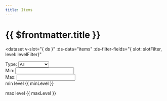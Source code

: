```yaml
---
title: Items
---
```

<script setup>
  import { ref, onMounted, watch } from 'vue'
  import { 
    Dataset,
    DatasetItem,
    DatasetInfo,
    DatasetPager,
    DatasetSearch,
    DatasetShow
  } from 'vue-dataset'

  import { data as items } from '.vitepress/data/itemlist.data.js'

  const showEntries = 48
  const entryValues = [
    { value: 6, text: 6 },
    { value: 12, text: 12 },
    { value: 24, text: 24 },
    { value: 48, text: 48 },
    { value: 96, text: 96 }
  ]

  const minLevel = ref(1)
  const maxLevel = ref(50)

  const levelFilter = (value) => {
    return ( value >= minLevel.value && value <= maxLevel.value )
  }

  const updateData = () => {
//    levelFilter()
  }

  //watch(minLevel, (newValue) => console.log(minLevel))

  const slotFilter = ref("")

  const searchInput = ref("")
  onMounted(() => {
    searchInput.value.$el.focus()
  })
</script>

<h1>{{ $frontmatter.title }}</h1>

<dataset
  v-slot="{ ds }"
  :ds-data="items"
  :ds-filter-fields="{ slot: slotFilter, level: levelFilter}"
>
  <div class="search-controls" :data-page-count="ds.dsPagecount">
    <div class="search-control">
      <dataset-search ds-search-placeholder="Search..." ref="searchInput" />
    </div>
    <div class="search-control">
      Type: 
      <select v-model="slotFilter" class="form-control">
        <option selected value="">All</option>
        <option>1H Sword</option>
        <option>2H Sword</option>
        <option>1H Fist</option>
        <option>1H Mace</option>
        <option>2H Hammer</option>
        <option>2H Staff</option>
        <option>1H Axe</option>
        <option>2H Axe</option>
        <option>Dagger</option>
        <option>Shield</option>
        <option>Polearm</option>
        <option>Bow</option>
        <option>Crossbow</option>
        <option>Accessory</option>
        <option>Head</option>
        <option>Chest</option>
        <option>Hands</option>
        <option>Waist</option>
        <option>Legs</option>
        <option>Feet</option>
        <option>Cuirass</option>
        <option>Pauldron</option>
        <option>Vambrace</option>
        <option>Faulds</option>
        <option>Greaves</option>
        <option>Earring</option>
        <option>Necklace</option>
        <option>Ring</option>
        <option>Potion</option>
        <option>Consumable</option>
        <option>Light</option>
        <option>Quest</option>
        <option>Alcohol</option>
        </select>
    </div>
    <div class="search-control search-input">
      Min:
      <input 
        class="form-control"
        :value="minLevel"
        @input="updateData"
      />
    </div>
    <div class="search-control search-input">
      Max:
      <input
        class="form-control"
        :value="maxLevel"
        @input="updateData"
      />
    </div>
    <div class="dataset-show">
      <dataset-show
        :ds-show-entries="showEntries"
        :ds-show-entries-lovs="entryValues"
      />
    </div>
  </div>
  
  <dataset-info class="dataset-info" />
min level {{ minLevel }}

max level {{ maxLevel }}

  <div class="dataset-pager" >
    <dataset-pager />
  </div>

  <dataset-item class="dataset-items" >
    <template v-slot="{ row, rowIndex }">
      <div class="card-container">
        <div class="card vp-code-group">
          <div>
            <a :href="'/items/' + row.slug" >{{ row.name }}</a>
          </div>
          <div class="bok-text-2">
            Equipment Type: {{ row.slot }}<br />
            Required Level: {{ row.level }}
          </div>
        </div>
      </div>
    </template>
    <template v-slot:noDataFound>
      <p>No results found</p>
    </template>
  </dataset-item>

  <div class="dataset-pager">
    <dataset-pager />
  </div>

</dataset>

